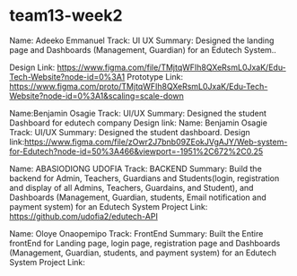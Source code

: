 # team13-week2
Name: Adeeko Emmanuel
Track: UI UX 
Summary:
  Designed the landing page and Dashboards (Management, Guardian) for an Edutech System..

Design Link: https://www.figma.com/file/TMjtqWFIh8QXeRsmL0JxaK/Edu-Tech-Website?node-id=0%3A1
Prototype Link: https://www.figma.com/proto/TMjtqWFIh8QXeRsmL0JxaK/Edu-Tech-Website?node-id=0%3A1&scaling=scale-down

Name:Benjamin Osagie
Track: UI/UX
Summary: Designed the student Dashboard for edutech company
Design link: Name: Benjamin Osagie
Track: UI/UX
Summary: Designed the student dashboard.
Design link:https://www.figma.com/file/zOwr2J7bnb09ZEokJVgAJY/Web-system-for-Edutech?node-id=50%3A466&viewport=-1951%2C672%2C0.25


Name: ABASIODIONG UDOFIA 
Track: BACKEND
Summary: Build the backend for Admin, Teachers, Guardians and Students(login, registration and display of all Admins, Teachers, Guardains, and Student), and Dashboards (Management, Guardian, students, Email notification and payment system) for an Edutech System
Project Link: https://github.com/udofia2/edutech-API





Name: Oloye Onaopemipo 
Track: FrontEnd
Summary: Built the Entire frontEnd for Landing page, login page, registration page and Dashboards (Management, Guardian, students, and payment system) for an Edutech System
Project Link:
